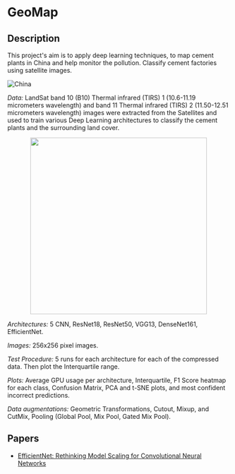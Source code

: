 # GeoMap

## Description

This project's aim is to apply deep learning techniques, to map cement plants in China and help monitor the pollution. Classify cement factories using satellite images. 

![China](https://github.com/gvsam7/GeoMap/blob/main/Images/China_cement.PNG)

*Data:* LandSat band 10 (B10) Thermal infrared (TIRS) 1 (10.6-11.19 micrometers wavelength) and band 11 Thermal infrared (TIRS) 2 (11.50-12.51 micrometers wavelength) images
 were extracted from the Satellites and used to train various Deep Learning architectures to classify the cement plants and the surrounding land cover.

<p align="center">
<img src="https://github.com/gvsam7/GeoMap/blob/main/Images/B10_ThermalInfraRed.PNG" width="400" height="400">
</p>

*Architectures:* 5 CNN, ResNet18, ResNet50, VGG13, DenseNet161, EfficientNet.

*Images:* 256x256 pixel images.

*Test Procedure:* 5 runs for each architecture for each of the compressed data. Then plot the Interquartile range.

*Plots:* Average GPU usage per architecture, Interquartile, F1 Score heatmap for each class, Confusion Matrix, PCA and t-SNE plots, and most confident incorrect predictions.

*Data augmentations:* Geometric Transformations, Cutout, Mixup, and CutMix, Pooling (Global Pool, Mix Pool, Gated Mix Pool).

## Papers
- [EfficientNet: Rethinking Model Scaling for Convolutional Neural Networks](https://arxiv.org/abs/1905.11946)